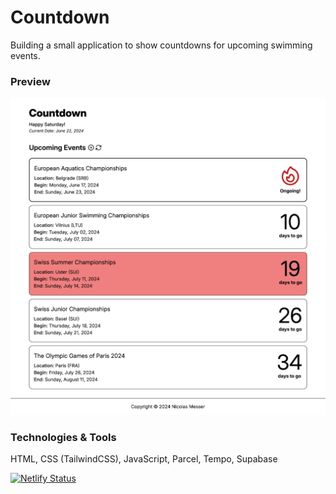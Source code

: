 # Countdown

Building a small application to show countdowns for upcoming swimming events.

### Preview
![Screenshot of the Countdown Application.](https://github.com/CuttingEdgeDevelopment/swim-events/blob/main/src/img/countdownScreenshot.png)

### Technologies & Tools
HTML, CSS (TailwindCSS), JavaScript, Parcel, Tempo, Supabase

[![Netlify Status](https://api.netlify.com/api/v1/badges/bd14356f-1b2f-4bf3-b608-f2d864e038f0/deploy-status)](https://app.netlify.com/sites/nme-countdown/deploys)
